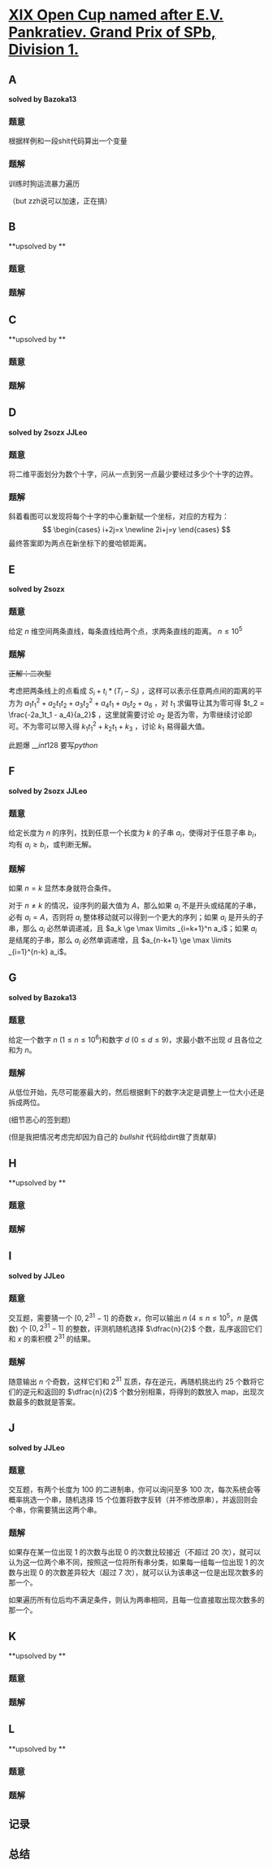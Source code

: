 # [XIX Open Cup named after E.V. Pankratiev. Grand Prix of SPb, Division 1.](http://opentrains.snarknews.info/~ejudge/team.cgi?contest_id=010433)

## **A**

**solved by Bazoka13**

### 题意

根据样例和一段shit代码算出一个变量

### 题解

训练时狗运流暴力遍历

（but zzh说可以加速，正在搞）

## **B**

**upsolved by **

### 题意



### 题解



## **C**

**upsolved by **

### 题意



### 题解



## **D**

**solved by 2sozx JJLeo**

### 题意

将二维平面划分为数个十字，问从一点到另一点最少要经过多少个十字的边界。

### 题解

斜着看图可以发现将每个十字的中心重新赋一个坐标，对应的方程为：
$$
\begin{cases}
i+2j=x \newline
2i+j=y
\end{cases}
$$
最终答案即为两点在新坐标下的曼哈顿距离。
## **E**

**solved by 2sozx**

### 题意

给定 $n$ 维空间两条直线，每条直线给两个点，求两条直线的距离。 $n\le10^5$

### 题解

<del>正解：二次型</del>

考虑把两条线上的点看成 $S_i + t_i * (T_i - S_i)$ ，这样可以表示任意两点间的距离的平方为 $a_1 t_1^2 + a_2t_1t_2 + a_3 t_2^2 +a_4 t_1 + a_5 t_2 +a_6$ ，对 $t_1$ 求偏导让其为零可得 $t_2 = \frac{-2a_1t_1 - a_4}{a_2}$ ，这里就需要讨论 $a_2$ 是否为零，为零继续讨论即可。不为零可以带入得 $k_1t_1^2 +k_2t_1 + k_3$ ，讨论 $k_1$ 易得最大值。

此题爆 $\_\_int128$ 要写$python$        

## **F**

**solved by 2sozx JJLeo**

### 题意

给定长度为 $n$ 的序列，找到任意一个长度为 $k$ 的子串 $a_i$，使得对于任意子串 $b_i$，均有 $a_i \ge b_i$，或判断无解。

### 题解

如果 $n=k$ 显然本身就符合条件。

对于 $n \ne k$ 的情况，设序列的最大值为 $A$，那么如果 $a_i$ 不是开头或结尾的子串，必有 $a_i = A$，否则将 $a_i$ 整体移动就可以得到一个更大的序列；如果 $a_i$ 是开头的子串，那么 $a_i$ 必然单调递减，且 $a_k \ge \max \limits _{i=k+1}^n a_i$；如果 $a_i$ 是结尾的子串，那么 $a_i$ 必然单调递增，且 $a_{n-k+1} \ge \max \limits _{i=1}^{n-k} a_i$。

## **G**

**solved by Bazoka13**

### 题意

给定一个数字 $n$ ($1\leq n\leq 10^6$)和数字 $d$ ($0\leq d\leq 9$)，求最小数不出现 $d$ 且各位之和为 $n$。

### 题解

从低位开始，先尽可能塞最大的，然后根据剩下的数字决定是调整上一位大小还是拆成两位。

(细节恶心的签到题)

(但是我把情况考虑完却因为自己的 $bullshit$ 代码给dirt做了贡献草)

## **H**

**upsolved by **

### 题意



### 题解



## **I**

**solved by JJLeo**

### 题意

交互题，需要猜一个 $[0, 2^{31}-1]$ 的奇数 $x$，你可以输出 $n$ ($4 \le n \le 10^5$，$n$ 是偶数) 个 $[0, 2^{31}-1]$ 的整数，评测机随机选择 $\dfrac{n}{2}$ 个数，乱序返回它们和 $x$ 的乘积模 $2^{31}$ 的结果。

### 题解

随意输出 $n$ 个奇数，这样它们和 $2^{31}$ 互质，存在逆元，再随机挑出约 $25$ 个数将它们的逆元和返回的 $\dfrac{n}{2}$ 个数分别相乘，将得到的数放入 map，出现次数最多的数就是答案。

## **J**

**solved by JJLeo**

### 题意

交互题，有两个长度为 $100$ 的二进制串，你可以询问至多 $100$ 次，每次系统会等概率挑选一个串，随机选择 $15$ 个位置将数字反转（并不修改原串），并返回则会个串，你需要猜出这两个串。

### 题解

如果存在某一位出现 $1$ 的次数与出现 $0$ 的次数比较接近（不超过 $20$ 次），就可以认为这一位两个串不同，按照这一位将所有串分类，如果每一组每一位出现 $1$ 的次数与出现 $0$ 的次数差异较大（超过 $7$ 次），就可以认为该串这一位是出现次数多的那一个。

如果遍历所有位后均不满足条件，则认为两串相同，且每一位直接取出现次数多的那一个。

## **K**

**upsolved by **

### 题意



### 题解



## **L**

**upsolved by **

### 题意



### 题解



## **记录**



## **总结**